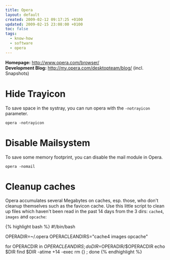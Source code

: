 ```yaml
---
title: Opera
layout: default
created: 2009-02-12 09:17:25 +0100
updated: 2009-02-15 23:08:00 +0100
toc: false
tags:
  - know-how
  - software
  - opera
---
```

**Homepage:** <http://www.opera.com/browser/>  
**Development Blog:** <http://my.opera.com/desktopteam/blog/> (incl. Snapshots)


Hide Trayicon
=============

To save space in the systray, you can run opera with the `-notrayicon` parameter.

    opera -notrayicon


Disable Mailsystem
==================

To save some memory footprint, you can disable the mail module in Opera.

    opera -nomail


Cleanup caches
==============

Opera accumulates several Megabytes on caches, esp. those, who don't cleanup themselves such as the favicon cache. Use
this little script to clean up files which haven't been read in the past 14 days from the 3 dirs: `cache4`, `images`
and `opcache`:

{% highlight bash %}
#!/bin/bash

OPERADIR=~/.opera
OPERACLEANDIRS="cache4 images opcache"

for OPERACDIR in $OPERACLEANDIRS; do
    DIR=$OPERADIR/$OPERACDIR
    echo $DIR
    find $DIR -atime +14 -exec rm {} \;
done
{% endhighlight %}
